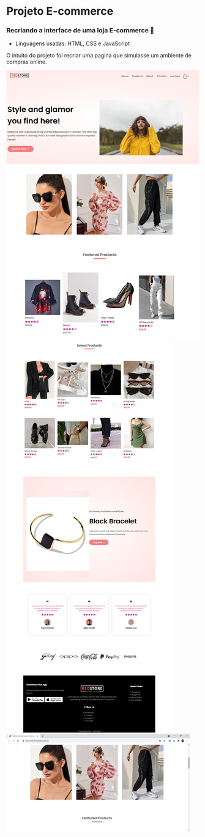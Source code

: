#  Projeto E-commerce

### Recriando a interface de uma loja E-commerce :department_store: 

- Linguagens usadas: HTML, CSS e JavaScript 

O intuito do projeto foi recriar uma pagina que simulasse um ambiente de compras online. 


![](https://github.com/leticiaWebs/E-commerce/blob/master/print%202.png)
![](https://github.com/leticiaWebs/E-commerce/blob/master/print.png)
![](https://github.com/leticiaWebs/E-commerce/blob/master/loja.gif)
